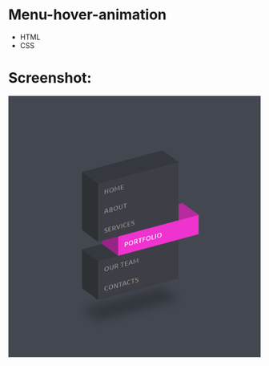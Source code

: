 # Menu-hover-animation  
  
- HTML               
- CSS                             
  
# Screenshot:              
![alt text](screenshots/img.png "screenshot")      
